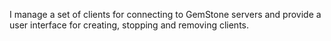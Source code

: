 I manage a set of clients for connecting to GemStone servers and provide a user interface for creating, stopping and removing clients.